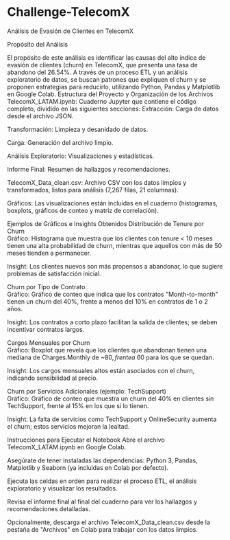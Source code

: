 # Challenge-TelecomX
Análisis de Evasión de Clientes en TelecomX

Propósito del Análisis

El propósito de este análisis es identificar las causas del alto índice de evasión de clientes (churn) en TelecomX, que presenta una tasa de abandono del 26.54%. A través de un proceso ETL y un análisis exploratorio de datos, se buscan patrones que expliquen el churn y se proponen estrategias para reducirlo, utilizando Python, Pandas y Matplotlib en Google Colab.
Estructura del Proyecto y Organización de los Archivos
TelecomX_LATAM.ipynb: Cuaderno Jupyter que contiene el código completo, dividido en las siguientes secciones:
Extracción: Carga de datos desde el archivo JSON.

Transformación: Limpieza y desanidado de datos.

Carga: Generación del archivo limpio.

Análisis Exploratorio: Visualizaciones y estadísticas.

Informe Final: Resumen de hallazgos y recomendaciones.

TelecomX_Data_clean.csv: Archivo CSV con los datos limpios y transformados, listos para análisis (7,267 filas, 21 columnas).

Gráficos: Las visualizaciones están incluidas en el cuaderno (histogramas, boxplots, gráficos de conteo y matriz de correlación).

Ejemplos de Gráficos e Insights Obtenidos
Distribución de Tenure por Churn  
Gráfico: Histograma que muestra que los clientes con tenure < 10 meses tienen una alta probabilidad de churn, mientras que aquellos con más de 50 meses tienden a permanecer.  

Insight: Los clientes nuevos son más propensos a abandonar, lo que sugiere problemas de satisfacción inicial.

Churn por Tipo de Contrato  
Gráfico: Gráfico de conteo que indica que los contratos "Month-to-month" tienen un churn del 40%, frente a menos del 10% en contratos de 1 o 2 años.  

Insight: Los contratos a corto plazo facilitan la salida de clientes; se deben incentivar contratos largos.

Cargos Mensuales por Churn  
Gráfico: Boxplot que revela que los clientes que abandonan tienen una mediana de Charges.Monthly de ~$80, frente a ~$60 para los que se quedan.  

Insight: Los cargos mensuales altos están asociados con el churn, indicando sensibilidad al precio.

Churn por Servicios Adicionales (ejemplo: TechSupport)  
Gráfico: Gráfico de conteo que muestra un churn del 40% en clientes sin TechSupport, frente al 15% en los que sí lo tienen.  

Insight: La falta de servicios como TechSupport y OnlineSecurity aumenta el churn; estos servicios mejoran la lealtad.

Instrucciones para Ejecutar el Notebook
Abre el archivo TelecomX_LATAM.ipynb en Google Colab.

Asegúrate de tener instaladas las dependencias: Python 3, Pandas, Matplotlib y Seaborn (ya incluidas en Colab por defecto).

Ejecuta las celdas en orden para realizar el proceso ETL, el análisis exploratorio y visualizar los resultados.

Revisa el informe final al final del cuaderno para ver los hallazgos y recomendaciones detalladas.

Opcionalmente, descarga el archivo TelecomX_Data_clean.csv desde la pestaña de "Archivos" en Colab para trabajar con los datos limpios.
